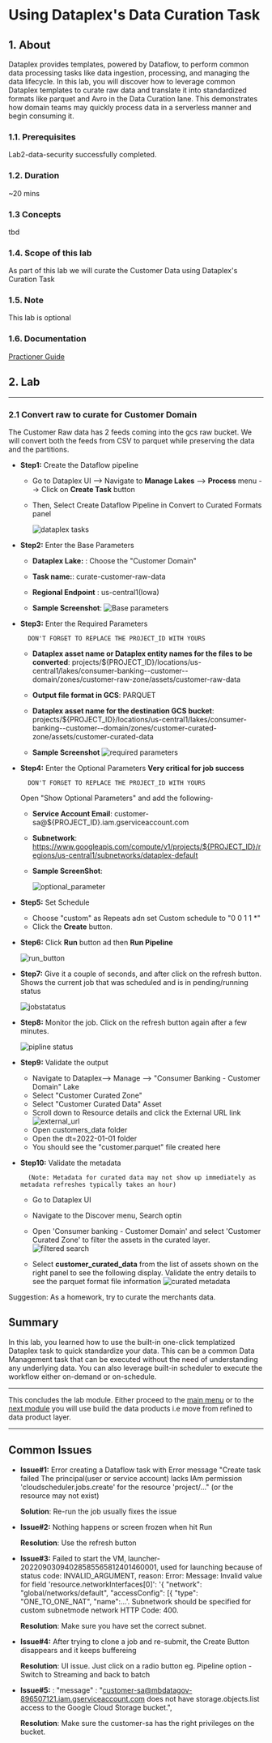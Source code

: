 # Using Dataplex's Data Curation Task

## 1. About

Dataplex provides templates, powered by Dataflow, to perform common data processing tasks like data ingestion, processing, and managing the data lifecycle. In this lab, you will discover how to leverage common Dataplex templates to curate raw data and translate it into standardized formats like parquet and Avro in the Data Curation lane. This demonstrates how domain teams may quickly process data in a serverless manner and begin consuming it. 

### 1.1. Prerequisites
Lab2-data-security successfully completed.

### 1.2. Duration
~20 mins

### 1.3 Concepts
tbd

### 1.4. Scope of this lab
As part of this lab we will curate the Customer Data using Dataplex's Curation Task 


### 1.5. Note
This lab is optional

### 1.6. Documentation
[Practioner Guide](https://cloud.google.com/dataplex/docs/task-templates)

## 2. Lab
<hr>

### 2.1 Convert raw to curate for Customer Domain 

The Customer Raw data has 2 feeds coming into the gcs raw bucket. We will convert both the feeds from CSV to parquet while preserving the data and the partitions. 

- **Step1:** Create the Dataflow pipeline 
    - Go to Dataplex UI --> Navigate to **Manage Lakes** --> **Process** menu --> Click on **Create Task** button 

    - Then, Select Create Dataflow Pipeline  in Convert to Curated Formats panel

        ![dataplex tasks](/lab3-data-curation/resources/imgs/dataplex-tasks.png)

- **Step2:** Enter the Base  Parameters 

    - **Dataplex Lake:** : Choose the "Customer Domain" 

    - **Task name:**: curate-customer-raw-data
    
    - **Regional Endpoint** : us-central1(Iowa) 

    - **Sample Screenshot**:
        ![Base parameters](/lab3-data-curation/resources/imgs/base-parameter.png)


- **Step3:** Enter the Required Parameters 
   
        DON'T FORGET TO REPLACE THE PROJECT_ID WITH YOURS
    
    - **Dataplex asset name or Dataplex entity names for the files to be converted**: projects/${PROJECT_ID}/locations/us-central1/lakes/consumer-banking--customer--domain/zones/customer-raw-zone/assets/customer-raw-data

    - **Output file format in GCS**: PARQUET
    
    - **Dataplex asset name for the destination GCS bucket**: projects/${PROJECT_ID}/locations/us-central1/lakes/consumer-banking--customer--domain/zones/customer-curated-zone/assets/customer-curated-data

    - **Sample Screenshot** 
        ![required parameters](/lab3-data-curation/resources/imgs/required_parameters.png)

- **Step4:** Enter the Optional Parameters **Very critical for job success**

        DON'T FORGET TO REPLACE THE PROJECT_ID WITH YOURS
     Open "Show Optional Parameters" and add the following-
    - **Service Account Email**: customer-sa@${PROJECT_ID}.iam.gserviceaccount.com
    - **Subnetwork**: https://www.googleapis.com/compute/v1/projects/${PROJECT_ID}/regions/us-central1/subnetworks/dataplex-default
    - **Sample ScreenShot**:

        ![optional_parameter](/lab3-data-curation/resources/imgs/Optional-parameter.png)

- **Step5:** Set Schedule <br>

    - Choose "custom" as Repeats adn set Custom schedule to "0 0 1 1 *"
    - Click the **Create** button.  

- **Step6:** Click **Run** button ad then **Run Pipeline**

     ![run_button](/lab3-data-curation/resources/imgs/run_button.png)

- **Step7:** Give it a couple of seconds, and after click on the refresh button. Shows the current job that was scheduled and is in pending/running status


    ![jobstatatus](/lab3-data-curation/resources/imgs/job_status.png)

- **Step8:** Monitor the job. Click on the refresh button again after a few minutes. 

    ![pipline status](/lab3-data-curation/resources/imgs/monitor_pipeline.png)

- **Step9:** Validate the output 

    - Navigate to Dataplex--> Manage --> "Consumer Banking - Customer Domain" Lake
    - Select "Customer Curated Zone" 
    - Select "Customer Curated Data" Asset 
    - Scroll down to Resource details and click the External URL link
        ![external_url](/lab3-data-curation/resources/imgs/external_url.png)
    - Open customers_data folder 
    - Open the dt=2022-01-01 folder
    - You should see the "customer.parquet" file created here

- **Step10:** Validate the metadata 

        (Note: Metadata for curated data may not show up immediately as metadata refreshes typically takes an hour)

    - Go to Dataplex UI 

    - Navigate to the Discover menu, Search optin 

    - Open 'Consumer banking - Customer Domain' and select 'Customer Curated Zone' to filter the assets in the curated layer. 
     ![filtered search](/lab3-data-curation/resources/imgs/filter_search.png)

    - Select **customer_curated_data** from the list of assets shown on the right panel to see the following display. Validate the entry details to see the parquet format file information 
    ![curated metadata](/lab3-data-curation/resources/imgs/curated_metadata.png)

Suggestion: As a homework, try to curate the merchants data.  

## Summary 
In this lab, you learned how to use the built-in one-click templatized Dataplex task to quick standardize your data. This can be a common Data Management task that can be executed without the need of understanding any underlying data. You can also leverage built-in scheduler to execute the workflow either on-demand or on-schedule. 

<hr>

This concludes the lab module. Either proceed to the [main menu](../README.md) or to the [next module](../lab4-build-data-products/README.md) you will use build the data products i.e move from refined to data product layer. 

<hr>



## Common Issues

- **Issue#1:** Error creating a Dataflow task with Error message "Create task failed The principal(user or service account) lacks IAm permission 'cloudscheduler.jobs.create' for the resource 'project/..." (or the resource may not exist)

    **Solution**: Re-run the job usually fixes the issue 

- **Issue#2:** Nothing happens or screen frozen when hit Run 
  
  **Resolution**: Use the refresh button 

- **Issue#3:** Failed to start the VM, launcher-20220903094028585565812401460001, used for launching because of status code: INVALID_ARGUMENT, reason: Error: Message: Invalid value for field 'resource.networkInterfaces[0]': '{ "network": "global/networks/default", "accessConfig": [{ "type": "ONE_TO_ONE_NAT", "name":...'. Subnetwork should be specified for custom subnetmode network HTTP Code: 400.

    **Resolution**: Make sure you have set the correct subnet. 

- **Issue#4:** After trying to clone a job and re-submit, the Create Button disappears and it keeps buffereing

    **Resolution**: UI issue.  Just click on a radio button eg. Pipeline option - Switch to Streaming and back to batch

- **Issue#5:** :  "message" : "customer-sa@mbdatagov-896507121.iam.gserviceaccount.com does not have storage.objects.list access to the Google Cloud Storage bucket.",

    **Resolution**: Make sure the customer-sa has the right privileges on the bucket. 
